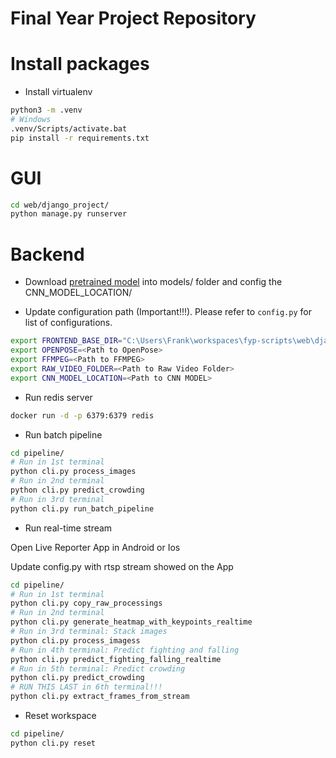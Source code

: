 # Final Year Project Repository

# Install packages

- Install virtualenv

```bash
python3 -m .venv
# Windows
.venv/Scripts/activate.bat
pip install -r requirements.txt
```

# GUI

```bash
cd web/django_project/
python manage.py runserver
```

# Backend

- Download [pretrained model](https://drive.google.com/file/d/1ozef9nkD70hV90-KU2RfGU4LlUtAj9Y4/view?usp=sharing) into models/ folder and config the CNN_MODEL_LOCATION/

- Update configuration path (Important!!!). Please refer to `config.py` for list of configurations.

```bash
export FRONTEND_BASE_DIR="C:\Users\Frank\workspaces\fyp-scripts\web\django_project\fyp"
export OPENPOSE=<Path to OpenPose>
export FFMPEG=<Path to FFMPEG>
export RAW_VIDEO_FOLDER=<Path to Raw Video Folder>
export CNN_MODEL_LOCATION=<Path to CNN MODEL>
```

- Run redis server

```bash
docker run -d -p 6379:6379 redis
```

- Run batch pipeline

```bash
cd pipeline/
# Run in 1st terminal
python cli.py process_images
# Run in 2nd terminal
python cli.py predict_crowding
# Run in 3rd terminal
python cli.py run_batch_pipeline
```

- Run real-time stream

Open Live Reporter App in Android or Ios

Update config.py with rtsp stream showed on the App


```bash
cd pipeline/
# Run in 1st terminal
python cli.py copy_raw_processings
# Run in 2nd terminal
python cli.py generate_heatmap_with_keypoints_realtime
# Run in 3rd terminal: Stack images
python cli.py process_imagess
# Run in 4th terminal: Predict fighting and falling
python cli.py predict_fighting_falling_realtime
# Run in 5th terminal: Predict crowding
python cli.py predict_crowding
# RUN THIS LAST in 6th terminal!!!
python cli.py extract_frames_from_stream
```

- Reset workspace

```bash
cd pipeline/
python cli.py reset
```
